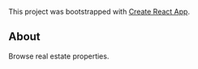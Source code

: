 This project was bootstrapped with [Create React App](https://github.com/facebook/create-react-app).

## About

Browse real estate properties. 
